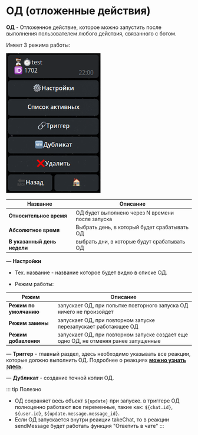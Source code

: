 # ОД (отложенные действия)

**ОД** - Отложенное действие, которое можно запустить после выполнения пользователем любого действия, связанного с ботом.

Имеет 3 режима работы:

![](./1.png)

| Название | Описание |
| --- | --- |
| **Относительное время** | ОД будет выполнено через N времени после запуска |
| **Абсолютное время** | Выбрать день, в который будет срабатывать ОД |
| **В указанный день недели** | выбрать дни, в которые будут срабатывать ОД |


— **Настройки**
* Тех. название - название которое будет видно в списке ОД.

* Режим работы:

| Режим | Описание |
| --- | --- |
| **Режим по умолчанию** | запускает ОД, при попытке повторного запуска ОД ничего не произойдет | 
| **Режим замены** | запускает ОД, при повторном запуске перезапускает работающее ОД |
| **Режим добавления** | запускает ОД, при повторном запуске создает еще одно ОД, не отменяя ранее запущенные |

— **Триггер** - главный раздел, здесь необходимо указывать все реакции, которые должно выполнить ОД. Подробнее о реакциях [**можно узнать здесь**](/docs/admin/other/reactions).

— **Дубликат** - создание точной копии ОД.

::: tip Полезно️
* ОД сохраняет весь объект ```${update}``` при запуске. в триггере ОД полноценно работают все переменные, такие как: ```${chat.id}```, ```${user.id}```, ```${update.message.message_id}```.
* Если ОД запускается внутри реакции takeChat, то в реакции sendMessage будет работать функция "Ответить в чате"
:::
